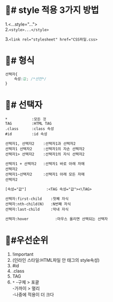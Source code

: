 # 💖# style 적용 3가지 방법
1.<...style="...">   
2.`<style>...</style>`
<!-- 태그라고해서 미리보기에 뜨지 않음 -->
<!-- 1옆에있는 따움표를 넣으면 미리보깅 생김-->
3.`<link rel="stylesheet" href="CSS파일.css>`

# 💖# 형식   
```css
선택자{
    속성:값; /*선언*/
}
```
# 💖# 선택자
<!-- alt화살표 줄바꿈 -->
```
*           :모든 것
TAG         :HTML TAG
.class      :class 속성
#id         :id 속성

선택자1, 선택자2    :선택자1과 선택자2 
선택자1 선택자2     :선택자1의 자손 선택자2
선택자1> 선택자2    :선택자1의 자식 선택자2

선택자1 + 선택자2   :선택자1 바로 아래 자매
선택자2
선택자1~선택자2     :선택자1 아래 모든 자매
선택자2

[속성="값"]         :<TAG 속성="값"><\TAG>

선택자:first-child    :첫째 자식
선택자:nth-child(N)   :N번째 자식
선택자:last-child     :막내 자식

선택자:hover            :마우스 올리면 선택되는 선택자
```
<!-- 선택자 옆에 화살표가 없으면 자손이다. -->
<!-- 커밋창에 지구본을 누르면 깃허브로 이동한다 -->
<!-- 윈도우+ . 누르면 이모티콘 생성 가능 -->
# 💖#우선순위
1. !important            
2. (인라인 스타일:HTML파일 안 태그의 style속성)   
3. #id    
4. .class    
5. TAG   
6. `*`
-구체 > 포괄   
-가까이 > 멀리   
-나중에 적용이 더 크다